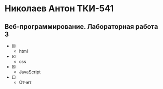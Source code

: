 # Николаев Антон ТКИ-541 
## Веб-программирование. Лабораторная работа 3

- [x] - html
- [x] - css
- [X] - JavaScript
- [ ] - Отчет
